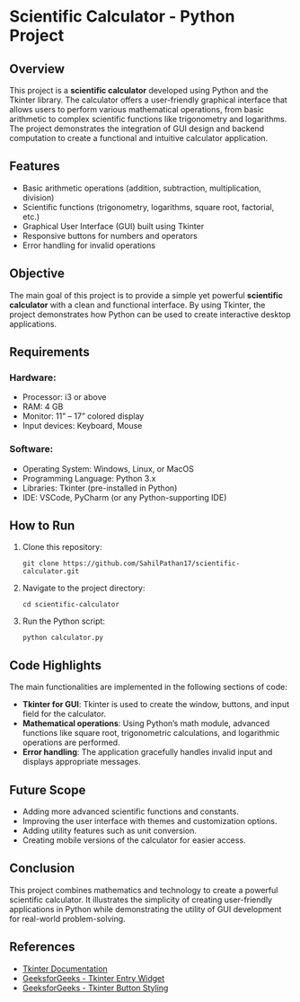 <h1>Scientific Calculator - Python Project</h1>

<h2>Overview</h2>
<p>
This project is a <strong>scientific calculator</strong> developed using Python and the Tkinter library. The calculator offers a user-friendly graphical interface that allows users to perform various mathematical operations, from basic arithmetic to complex scientific functions like trigonometry and logarithms. The project demonstrates the integration of GUI design and backend computation to create a functional and intuitive calculator application.
</p>

<h2>Features</h2>
<ul>
  <li>Basic arithmetic operations (addition, subtraction, multiplication, division)</li>
  <li>Scientific functions (trigonometry, logarithms, square root, factorial, etc.)</li>
  <li>Graphical User Interface (GUI) built using Tkinter</li>
  <li>Responsive buttons for numbers and operators</li>
  <li>Error handling for invalid operations</li>
</ul>

<h2>Objective</h2>
<p>
The main goal of this project is to provide a simple yet powerful <strong>scientific calculator</strong> with a clean and functional interface. By using Tkinter, the project demonstrates how Python can be used to create interactive desktop applications.
</p>

<h2>Requirements</h2>

<h3>Hardware:</h3>
<ul>
  <li>Processor: i3 or above</li>
  <li>RAM: 4 GB</li>
  <li>Monitor: 11” – 17” colored display</li>
  <li>Input devices: Keyboard, Mouse</li>
</ul>

<h3>Software:</h3>
<ul>
  <li>Operating System: Windows, Linux, or MacOS</li>
  <li>Programming Language: Python 3.x</li>
  <li>Libraries: Tkinter (pre-installed in Python)</li>
  <li>IDE: VSCode, PyCharm (or any Python-supporting IDE)</li>
</ul>

<h2>How to Run</h2>
<ol>
  <li>Clone this repository:
    <pre><code>git clone https://github.com/SahilPathan17/scientific-calculator.git</code></pre>
  </li>
  <li>Navigate to the project directory:
    <pre><code>cd scientific-calculator</code></pre>
  </li>
  <li>Run the Python script:
    <pre><code>python calculator.py</code></pre>
  </li>
</ol>

<h2>Code Highlights</h2>
<p>
The main functionalities are implemented in the following sections of code:
</p>
<ul>
  <li><strong>Tkinter for GUI</strong>: Tkinter is used to create the window, buttons, and input field for the calculator.</li>
  <li><strong>Mathematical operations</strong>: Using Python’s math module, advanced functions like square root, trigonometric calculations, and logarithmic operations are performed.</li>
  <li><strong>Error handling</strong>: The application gracefully handles invalid input and displays appropriate messages.</li>
</ul>

<h2>Future Scope</h2>
<ul>
  <li>Adding more advanced scientific functions and constants.</li>
  <li>Improving the user interface with themes and customization options.</li>
  <li>Adding utility features such as unit conversion.</li>
  <li>Creating mobile versions of the calculator for easier access.</li>
</ul>

<h2>Conclusion</h2>
<p>
This project combines mathematics and technology to create a powerful scientific calculator. It illustrates the simplicity of creating user-friendly applications in Python while demonstrating the utility of GUI development for real-world problem-solving.
</p>

<h2>References</h2>
<ul>
  <li><a href="https://docs.python.org/3/library/tkinter.html">Tkinter Documentation</a></li>
  <li><a href="https://www.geeksforgeeks.org/python-tkinter-entry-widget/">GeeksforGeeks - Tkinter Entry Widget</a></li>
  <li><a href="https://www.geeksforgeeks.org/python-add-style-to-tkinter-button/?ref=lbp">GeeksforGeeks - Tkinter Button Styling</a></li>
</ul>
